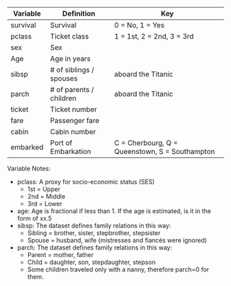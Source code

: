 | Variable | Definition              | Key                                      |
|----------|-------------------------|------------------------------------------|
| survival | Survival                | 0 = No, 1 = Yes                          |
| pclass   | Ticket class            | 1 = 1st, 2 = 2nd, 3 = 3rd                |
| sex      | Sex                     |                                          |
| Age      | Age in years            |                                          |
| sibsp    | # of siblings / spouses | aboard the Titanic                        |
| parch    | # of parents / children | aboard the Titanic                        |
| ticket   | Ticket number           |                                          |
| fare     | Passenger fare          |                                          |
| cabin    | Cabin number            |                                          |
| embarked | Port of Embarkation     | C = Cherbourg, Q = Queenstown, S = Southampton |

Variable Notes: 
- pclass: A proxy for socio-economic status (SES)
    - 1st = Upper
    - 2nd = Middle
    - 3rd = Lower
- age: Age is fractional if less than 1. If the age is estimated, is it in the form of xx.5
- sibsp: The dataset defines family relations in this way:
    - Sibling = brother, sister, stepbrother, stepsister
    - Spouse = husband, wife (mistresses and fiancés were ignored)
- parch: The dataset defines family relations in this way:
    - Parent = mother, father
    - Child = daughter, son, stepdaughter, stepson
    - Some children traveled only with a nanny, therefore parch=0 for them.
